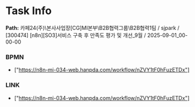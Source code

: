 # Task Info

**Path:** 카페24(주)\본사사업장\[CG]MI본부\B2B협력그룹\B2B협력1팀 / sjpark / [300474] [n8n][SO3]서비스 구축 후 만족도 평가 및 개선_9월 / 2025-09-01_00-00-00

### BPMN
- ["https://n8n-mi-034-web.hanpda.com/workflow/nZVY1tF0hFuzETDx"]

### LINK
- ["https://n8n-mi-034-web.hanpda.com/workflow/nZVY1tF0hFuzETDx"]

